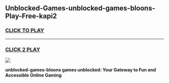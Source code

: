 
## Unblocked-Games-unblocked-games-bloons-Play-Free-kapi2
<h3>
<a href="https://premium76.site?title=unblocked-games-bloons&ref=18A1">CLICK TO PLAY</a></h3>
<hr>

<h3>
<a href="https://premium76.site?title=unblocked-games-bloons&ref=18A1">CLICK 2 PLAY</a>
  
</h3>

<a href="https://premium76.site?title=unblocked-games-bloons&ref=18A1"><img src="https://clearcache.store/games.png"></a>


**unblocked-games-bloons games unblocked: Your Gateway to Fun and Accessible Online Gaming**
